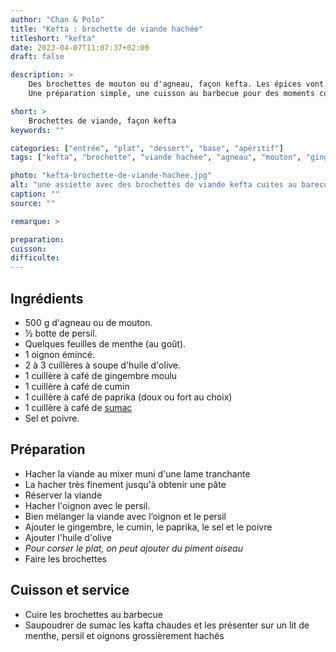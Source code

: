 ```yaml
---
author: "Chan & Polo"
title: "Kefta : brochette de viande hachée"
titleshort: "kefta"
date: 2023-04-07T11:07:37+02:00
draft: false

description: >
    Des brochettes de mouton ou d'agneau, façon kefta. Les épices vont sublimer ce plat très goûteux.<br>
    Une préparation simple, une cuisson au barbecue pour des moments conviviaux lors des soirées d'été !

short: >
    Brochettes de viande, façon kefta
keywords: ""

categories: ["entrée", "plat", "dessert", "base", "apéritif"]
tags: ["kefta", "brochette", "viande hachée", "agneau", "mouton", "gingembre", "cumin", "paprika", "piment oiseau", "sumac", "oignon", "barbecue"]

photo: "kefta-brochette-de-viande-hachee.jpg"
alt: "une assiette avec des brochettes de viande kefta cuites au barecue"
caption: ""
source: ""

remarque: >

preparation: 
cuisson: 
difficulte:
---
```



## Ingrédients
- 500 g d'agneau ou de mouton.
- ½ botte de persil.
- Quelques feuilles de menthe (au goût).
- 1 oignon émincé.
- 2 à 3 cuillères à soupe d'huile d'olive.
- 1 cuillère à café de gingembre moulu
- 1 cuillère à café de cumin
- 1 cuillère à café de paprika (doux ou fort au choix)
- 1 cuillère à café de [sumac](https://www.academiedugout.fr/ingredients/sumac_342)
- Sel et poivre.
## Préparation
- Hacher la viande au mixer muni d'une lame tranchante
- La hacher très finement jusqu'à obtenir une pâte
- Réserver la viande
- Hacher l'oignon avec le persil.
- Bien mélanger la viande avec l’oignon et le persil
- Ajouter le gingembre, le cumin, le paprika, le sel et le poivre
- Ajouter l'huile d'olive
- *Pour corser le plat, on peut ajouter du piment oiseau*
- Faire les brochettes
## Cuisson et service
- Cuire les brochettes au barbecue
- Saupoudrer de sumac les kafta chaudes et les présenter sur un lit de menthe, persil et oignons grossièrement hachés
